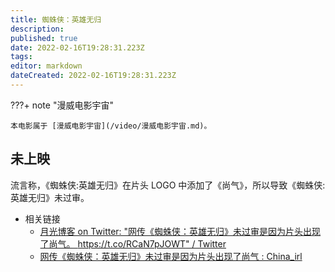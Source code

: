 ```yaml
---
title: 蜘蛛侠：英雄无归
description:
published: true
date: 2022-02-16T19:28:31.223Z
tags:
editor: markdown
dateCreated: 2022-02-16T19:28:31.223Z
---
```


???+ note "漫威电影宇宙"

    本电影属于 [漫威电影宇宙](/video/漫威电影宇宙.md)。

## 未上映

流言称，《蜘蛛侠:英雄无归》在片头 LOGO 中添加了《尚气》，所以导致《蜘蛛侠:英雄无归》未过审。

+ 相关链接
    + [月光博客 on Twitter: "网传《蜘蛛侠：英雄无归》未过审是因为片头出现了尚气。 https://t.co/RCaN7pJOWT" / Twitter](https://web.archive.org/web/20211202033546/https://twitter.com/williamlong/status/1465945924128034818)
    + [网传《蜘蛛侠：英雄无归》未过审是因为片头出现了尚气 : China_irl](https://web.archive.org/web/20211202072213/https://old.reddit.com/r/China_irl/comments/r65cds/网传蜘蛛侠英雄无归未过审是因为片头出现了尚气/)

